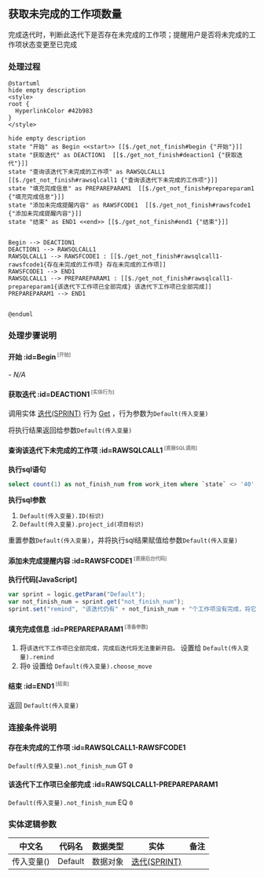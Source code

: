 ## 获取未完成的工作项数量 <!-- {docsify-ignore-all} -->

   完成迭代时，判断此迭代下是否存在未完成的工作项；提醒用户是否将未完成的工作项状态变更至已完成

### 处理过程

```plantuml
@startuml
hide empty description
<style>
root {
  HyperlinkColor #42b983
}
</style>

hide empty description
state "开始" as Begin <<start>> [[$./get_not_finish#begin {"开始"}]]
state "获取迭代" as DEACTION1  [[$./get_not_finish#deaction1 {"获取迭代"}]]
state "查询该迭代下未完成的工作项" as RAWSQLCALL1  [[$./get_not_finish#rawsqlcall1 {"查询该迭代下未完成的工作项"}]]
state "填充完成信息" as PREPAREPARAM1  [[$./get_not_finish#prepareparam1 {"填充完成信息"}]]
state "添加未完成提醒内容" as RAWSFCODE1  [[$./get_not_finish#rawsfcode1 {"添加未完成提醒内容"}]]
state "结束" as END1 <<end>> [[$./get_not_finish#end1 {"结束"}]]


Begin --> DEACTION1
DEACTION1 --> RAWSQLCALL1
RAWSQLCALL1 --> RAWSFCODE1 : [[$./get_not_finish#rawsqlcall1-rawsfcode1{存在未完成的工作项} 存在未完成的工作项]]
RAWSFCODE1 --> END1
RAWSQLCALL1 --> PREPAREPARAM1 : [[$./get_not_finish#rawsqlcall1-prepareparam1{该迭代下工作项已全部完成} 该迭代下工作项已全部完成]]
PREPAREPARAM1 --> END1


@enduml
```


### 处理步骤说明

#### 开始 :id=Begin<sup class="footnote-symbol"> <font color=gray size=1>[开始]</font></sup>



*- N/A*
#### 获取迭代 :id=DEACTION1<sup class="footnote-symbol"> <font color=gray size=1>[实体行为]</font></sup>



调用实体 [迭代(SPRINT)](module/ProjMgmt/sprint.md) 行为 [Get](module/ProjMgmt/sprint#行为) ，行为参数为`Default(传入变量)`

将执行结果返回给参数`Default(传入变量)`

#### 查询该迭代下未完成的工作项 :id=RAWSQLCALL1<sup class="footnote-symbol"> <font color=gray size=1>[直接SQL调用]</font></sup>



<p class="panel-title"><b>执行sql语句</b></p>

```sql
select count(1) as not_finish_num from work_item where `state` <> '40' and sprint_id = ? and project_id = ?
```

<p class="panel-title"><b>执行sql参数</b></p>

1. `Default(传入变量).ID(标识)`
2. `Default(传入变量).project_id(项目标识)`

重置参数`Default(传入变量)`，并将执行sql结果赋值给参数`Default(传入变量)`

#### 添加未完成提醒内容 :id=RAWSFCODE1<sup class="footnote-symbol"> <font color=gray size=1>[直接后台代码]</font></sup>



<p class="panel-title"><b>执行代码[JavaScript]</b></p>

```javascript
var sprint = logic.getParam("Default");
var not_finish_num = sprint.get("not_finish_num");
sprint.set("remind", "该迭代仍有" + not_finish_num + "个工作项没有完成，将它们：");

```

#### 填充完成信息 :id=PREPAREPARAM1<sup class="footnote-symbol"> <font color=gray size=1>[准备参数]</font></sup>



1. 将`该迭代下工作项已全部完成，完成后迭代将无法重新开启。` 设置给  `Default(传入变量).remind`
2. 将`0` 设置给  `Default(传入变量).choose_move`

#### 结束 :id=END1<sup class="footnote-symbol"> <font color=gray size=1>[结束]</font></sup>



返回 `Default(传入变量)`


### 连接条件说明
#### 存在未完成的工作项 :id=RAWSQLCALL1-RAWSFCODE1

`Default(传入变量).not_finish_num` GT `0`
#### 该迭代下工作项已全部完成 :id=RAWSQLCALL1-PREPAREPARAM1

`Default(传入变量).not_finish_num` EQ `0`


### 实体逻辑参数

|    中文名   |    代码名    |  数据类型    |  实体   |备注 |
| --------| --------| -------- | -------- | --------   |
|传入变量(<i class="fa fa-check"/></i>)|Default|数据对象|[迭代(SPRINT)](module/ProjMgmt/sprint.md)||
